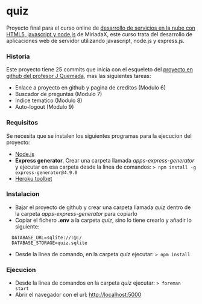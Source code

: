 # quiz

Proyecto final para el curso online de [desarrollo de servicios en la nube con HTML5, javascript y node.js](https://www.miriadax.net/web/javascript-node-js) de MiriadaX, este curso trata del desarrollo de aplicaciones web de servidor utilizando javascript, node.js y express.js.


### Historia

Este proyecto tiene 25 commits que inicia con el esqueleto del [proyecto en github del profesor J Quemada](https://github.com/jquemada/quiz-2015), mas las siguientes tareas:

* Enlace a proyecto en github y pagina de creditos (Modulo 6)
* Buscador de preguntas (Modulo 7)
* Indice tematico (Modulo 8)
* Auto-logout (Modulo 9)

### Requisitos

Se necesita que se instalen los siguientes programas para la ejecucion del proyecto:

* [Node.js](http://nodejs.org)
* **Express generator**. Crear una carpeta llamada *apps-express-generator* y ejecutar en esa carpeta desde la linea de comandos: `> npm install -g express-generator@4.9.0`
* [Heroku toolbet](https://toolbelt.heroku.com)

### Instalacion

* Bajar el proyecto de github y crear una carpeta llamada *quiz* dentro de la carpeta *apps-express-generator* para copiarlo
* Copiar el fichero **.env** a la carpeta *quiz*, sino lo tiene crearlo y añadir lo siguiente:
```
  DATABASE_URL=sqlite://:@:/
  DATABASE_STORAGE=quiz.sqlite
```
* Desde la linea de comando, en la carpeta *quiz* ejecutar: `> npm install`

### Ejecucion

* Desde la linea de comandos en la carpeta *quiz* ejecutar: `> foreman start`
* Abrir el navegador con el url: [http://localhost:5000](http://localhost:5000)
